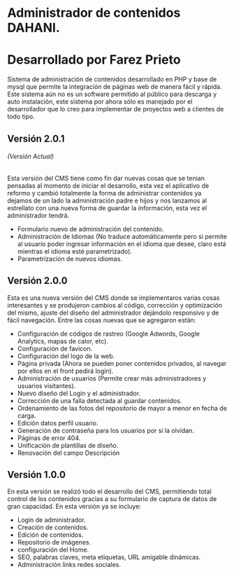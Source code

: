 # Administrador de contenidos DAHANI.
# Desarrollado por Farez Prieto

Sistema de administración de contenidos desarrollado en PHP y base de mysql que permite la integración de páginas web de manera fácil y rápida. Este sistema aún no es un software permitido al público para descarga y auto instalación, este sistema por ahora sólo es manejado por el desarrollador que lo creo para implementar de proyectos web a clientes de todo tipo.

## Versión 2.0.1 
###### (Versión Actual)

Esta versión del CMS tiene como fin dar nuevas cosas que se tenian pensadas al momento de iniciar el desarrollo, esta vez el aplicativo de reformo y cambió totalmente la forma de administrar contenidos ya dejamos de un lado la administración padre e hijos y nos lanzamos al estrellato con una nueva forma de guardar la información, esta vez el administrador tendrá.

* Formulario nuevo de administración del contenido.
* Administración de Idiomas (No traduce automáticamente pero si permite al usuario poder ingresar información en el idioma que desee, claro está mientras el idioma esté parametrizado).
* Parametrización de nuevos idiomas.


## Versión 2.0.0 

Esta es una nueva versión del CMS donde se implementaros varias cosas interesantes y se produjeron cambios al código, corrección y optimización del mismo, ajuste del diseño del administrador dejándolo responsivo y de fácil navegación. Entre las cosas nuevas que se agregaron están:

* Configuración de códigos de rastreo (Google Adwords, Google Analytics, mapas de calor, etc).
* Configuración de favicon.
* Configuración del logo de la web.
* Página privada (Ahora se pueden poner contenidos privados, al navegar por ellos en el front pedirá login).
* Administración de usuarios (Permite crear más administradores y usuarios visitantes).
* Nuevo diseño del Login y el administrador.
* Corrección de una falla detectada al guardar contenidos.
* Ordenamiento de las fotos del repositorio de mayor a menor en fecha de carga.
* Edición datos perfil usuario.
* Generación de contraseña para los usuarios por si la olvidan.
* Páginas de error 404.
* Unificación de plantillas de diseño.
* Renovación del campo Descripción

## Versión 1.0.0

En esta versión se realizó todo el desarrollo del CMS, permitiendo total control de los contenidos gracias a su formulario de captura de datos de gran capacidad. En esta versión ya se incluye:

* Login de administrador.
* Creación de contenidos.
* Edición de contenidos.
* Repositorio de imágenes.
* configuración del Home.
* SEO, palabras claves, meta etiquetas, URL amigable dinámicas.
* Administración links redes sociales.

